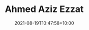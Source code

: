 ---
date: "2021-08-19T10:47:58+10:00"
draft: false
image: images/team/aziz.jpeg
site: https://ise.rutgers.edu/ahmed-aziz-ezzat
title: Ahmed Aziz Ezzat
weight: 3
---